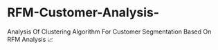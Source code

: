 # RFM-Customer-Analysis-
Analysis Of Clustering Algorithm For Customer Segmentation Based On RFM Analysis 📈
